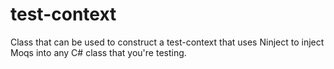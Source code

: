 # test-context
Class that can be used to construct a test-context that uses Ninject to inject Moqs into any C# class that you're testing.
